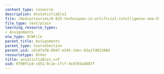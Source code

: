 ```yaml
---
content_type: resource
description: Unstatisfiable1
file: /media/courses/6-825-techniques-in-artificial-intelligence-sma-5504-fall-2002/0f00f1c8c6510c1e1fcf4e4703a4687f_unsatisfiable1.cnf
file_type: text/plain
learning_resource_types:
- Assignments
ocw_type: OCWFile
parent_title: Assignments
parent_type: CourseSection
parent_uid: c614faf8-894f-e345-14ec-83a1fd01388d
resourcetype: Other
title: unsatisfiable1.cnf
uid: 0f00f1c8-c651-0c1e-1fcf-4e4703a4687f
---
```

